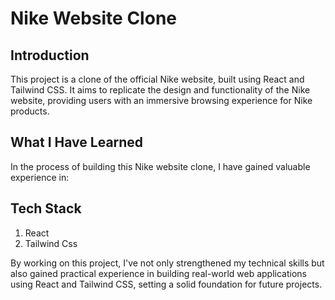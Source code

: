 # Nike Website Clone

## Introduction
This project is a clone of the official Nike website, built using React and Tailwind CSS. It aims to replicate the design and functionality of the Nike website, providing users with an immersive browsing experience for Nike products.

## What I Have Learned
In the process of building this Nike website clone, I have gained valuable experience in:

## Tech Stack
1. React
2. Tailwind Css

By working on this project, I've not only strengthened my technical skills but also gained practical experience in building real-world web applications using React and Tailwind CSS, setting a solid foundation for future projects.
